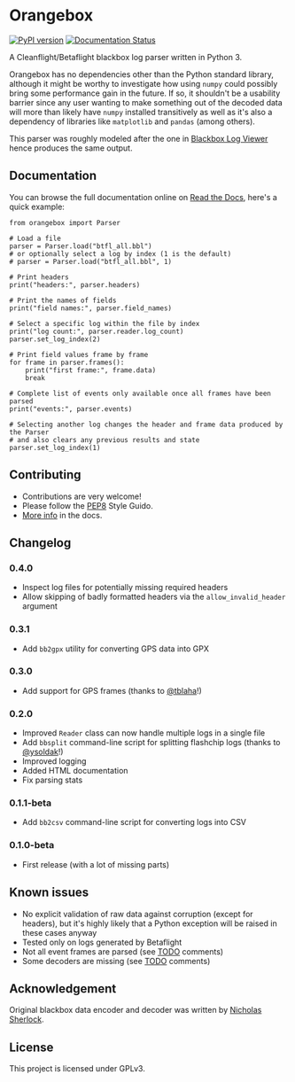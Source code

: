 # Orangebox

[![PyPI version](https://badge.fury.io/py/orangebox.svg)](https://badge.fury.io/py/orangebox) 
[![Documentation Status](https://readthedocs.org/projects/orangebox/badge/?version=latest)](https://orangebox.readthedocs.io/en/latest/?badge=latest)

A Cleanflight/Betaflight blackbox log parser written in Python 3. 

Orangebox has no dependencies other than the Python standard library, although it might be worthy to investigate 
how using `numpy` could possibly bring some performance gain in the future. If so, it shouldn't be a usability barrier 
since any user wanting to make something out of the decoded data will more than likely have `numpy` installed 
transitively as well as it's also a dependency of libraries like `matplotlib` and `pandas` (among others).

This parser was roughly modeled after the one in [Blackbox Log Viewer](https://github.com/betaflight/blackbox-log-viewer) hence produces the same output.

## Documentation

You can browse the full documentation online on [Read the Docs](https://orangebox.readthedocs.io), here's a quick example:

```python3
from orangebox import Parser

# Load a file
parser = Parser.load("btfl_all.bbl")
# or optionally select a log by index (1 is the default)
# parser = Parser.load("btfl_all.bbl", 1)

# Print headers
print("headers:", parser.headers)

# Print the names of fields
print("field names:", parser.field_names)

# Select a specific log within the file by index
print("log count:", parser.reader.log_count)
parser.set_log_index(2)

# Print field values frame by frame
for frame in parser.frames():
    print("first frame:", frame.data)
    break

# Complete list of events only available once all frames have been parsed
print("events:", parser.events)

# Selecting another log changes the header and frame data produced by the Parser
# and also clears any previous results and state
parser.set_log_index(1)
```

## Contributing

* Contributions are very welcome!
* Please follow the [PEP8](https://www.python.org/dev/peps/pep-0008/) Style Guido.
* [More info](https://orangebox.readthedocs.io/#development) in the docs.

## Changelog

### 0.4.0

* Inspect log files for potentially missing required headers
* Allow skipping of badly formatted headers via the `allow_invalid_header` argument

### 0.3.1

* Add `bb2gpx` utility for converting GPS data into GPX

### 0.3.0

* Add support for GPS frames (thanks to [@tblaha](https://github.com/tblaha)!)

### 0.2.0

* Improved `Reader` class can now handle multiple logs in a single file
* Add `bbsplit` command-line script for splitting flashchip logs (thanks to [@ysoldak](https://github.com/ysoldak)!)
* Improved logging
* Added HTML documentation
* Fix parsing stats

### 0.1.1-beta

* Add `bb2csv` command-line script for converting logs into CSV

### 0.1.0-beta

* First release (with a lot of missing parts)

## Known issues

* No explicit validation of raw data against corruption (except for headers), but it's highly likely that a Python exception will be raised in these cases anyway
* Tested only on logs generated by Betaflight
* Not all event frames are parsed (see [TODO](orangebox/events.py) comments)
* Some decoders are missing (see [TODO](orangebox/decoders.py) comments)

## Acknowledgement

Original blackbox data encoder and decoder was written by [Nicholas Sherlock](https://github.com/thenickdude).

## License

This project is licensed under GPLv3.
